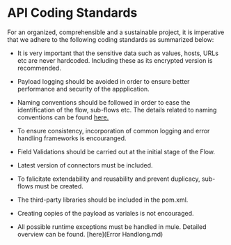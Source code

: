 # API Coding Standards

For an organized, comprehensible and a sustainable project, it is imperative that we adhere to the following coding standards as summarized below:

- It is very important that the sensitive data such as values, hosts, URLs etc are never hardcoded. Including these as its encrypted version is recommended.

- Payload logging should be avoided in order to ensure better performance and security of the appplication.

- Naming conventions should be followed in order to ease the identification of the flow, sub-flows etc. The details related to naming conventions can be found [here.](API_Implementation.md)

- To ensure consistency, incorporation of common logging and error handling frameworks is encouranged.

- Field Validations should be carried out at the initial stage of the Flow.

- Latest version of connectors must be included.

- To falicitate extendability and reusability and prevent duplicacy, sub-flows must be created.

- The third-party libraries should be included in the pom.xml.

- Creating copies of the payload as variales is not encouraged.

- All possible runtime exceptions must be handled in mule. Detailed overview can be found. [here](Error Handlong.md)